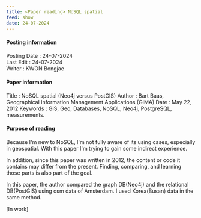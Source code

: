 ```yaml
---
title: <Paper reading> NoSQL spatial
feed: show
date: 24-07-2024
---
```

#### Posting information

Posting Date : 24-07-2024  
Last Edit : 24-07-2024  
Writer : KWON Bongjae

#### Paper information

Title : NoSQL spatial (Neo4j versus PostGIS)
Author : Bart Baas, Geographical Information Management Applications (GIMA)
Date : May 22, 2012
Keywords : GIS, Geo, Databases, NoSQL, Neo4j, PostgreSQL, measurements.

#### Purpose of reading

Because I'm new to NoSQL, I'm not fully aware of its using cases, especially in geospatial. With this paper I'm trying to gain some indirect experience.

In addition, since this paper was written in 2012, the content or code it contains may differ from the present. Finding, comparing, and learning those parts is also part of the goal.

In this paper, the author compared the graph DB(Neo4j) and the relational DB(PostGIS) using osm data of  Amsterdam. I used Korea(Busan) data in the same method.

[In work]